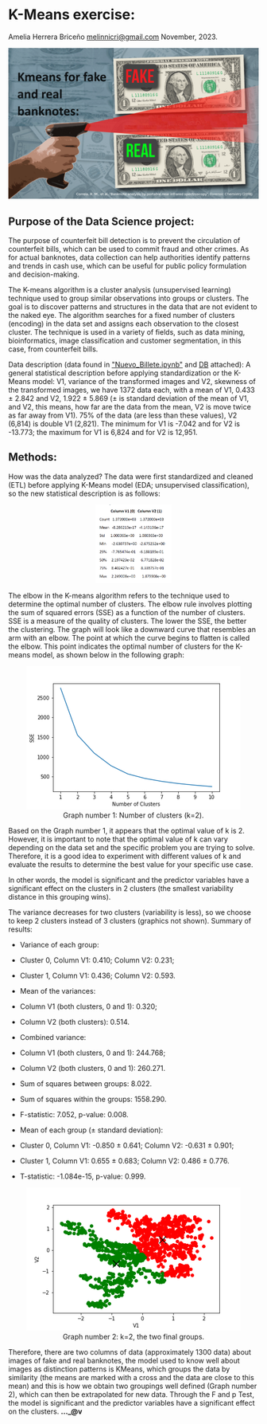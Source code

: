 # K-Means exercise: 
Amelia Herrera Briceño
melinnicri@gmail.com
November, 2023.

<p align="center"><img src="https://github.com/melinnicri/K-Means_exercise/blob/main/images/fake.png"></p>

## Purpose of the Data Science project: 
The purpose of counterfeit bill detection is to prevent the circulation of counterfeit bills, which can be used to commit fraud and other crimes. As for actual banknotes, data collection can help authorities identify patterns and trends in cash use, which can be useful for public policy formulation and decision-making.

The K-means algorithm is a cluster analysis (unsupervised learning) technique used to group similar observations into groups or clusters. The goal is to discover patterns and structures in the data that are not evident to the naked eye. The algorithm searches for a fixed number of clusters (encoding) in the data set and assigns each observation to the closest cluster. The technique is used in a variety of fields, such as data mining, bioinformatics, image classification and customer segmentation, in this case, from counterfeit bills.

Data description (data found in ["Nuevo_Billete.ipynb"](https://github.com/melinnicri/K-Means_exercise/blob/main/Nuevo_Billete_again.ipynb) and [DB](https://github.com/melinnicri/K-Means_exercise/blob/main/Backnotes.csv) attached): A general statistical description before applying standardization or the K-Means model: V1, variance of the transformed images and V2, skewness of the transformed images, we have 1372 data each, with a mean of V1, 0.433 ± 2.842 and V2, 1.922 ± 5.869 (± is standard deviation of the mean of V1, and V2, this means, how far are the data from the mean, V2 is move twice as far away from V1). 75% of the data (are less than these values), V2 (6,814) is double V1 (2,821). The minimum for V1 is -7.042 and for V2 is -13.773; the maximum for V1 is 6,824 and for V2 is 12,951.

## Methods: 
How was the data analyzed? The data were first standardized and cleaned (ETL) before applying K-Means model (EDA; unsupervised classification), so the new statistical description is as follows:

<p align="center"><img src="https://github.com/melinnicri/K-Means_exercise/blob/main/images/Columns.png"width="30%"></p>

The elbow in the K-means algorithm refers to the technique used to determine the optimal number of clusters. The elbow rule involves plotting the sum of squared errors (SSE) as a function of the number of clusters. SSE is a measure of the quality of clusters. The lower the SSE, the better the clustering. The graph will look like a downward curve that resembles an arm with an elbow. The point at which the curve begins to flatten is called the elbow. This point indicates the optimal number of clusters for the K-means model, as shown below in the following graph:


<p align="center"><img src="https://github.com/melinnicri/K-Means_exercise/blob/main/images/Encoding.png"/>
  <br/> 
  Graph number 1: Number of clusters (k=2).
  </span></p>


Based on the Graph number 1, it appears that the optimal value of k is 2. However, it is important to note that the optimal value of k can vary depending on the data set and the specific problem you are trying to solve. Therefore, it is a good idea to experiment with different values of k and evaluate the results to determine the best value for your specific use case.

In other words, the model is significant and the predictor variables have a significant effect on the clusters in 2 clusters (the smallest variability distance in this grouping wins).

The variance decreases for two clusters (variability is less), so we choose to keep 2 clusters instead of 3 clusters (graphics not shown).
Summary of results:

* Variance of each group:
* Cluster 0, Column V1: 0.410; Column V2: 0.231;
* Cluster 1, Column V1: 0.436; Column V2: 0.593.

* Mean of the variances:
* Column V1 (both clusters, 0 and 1): 0.320;
* Column V2 (both clusters): 0.514.

* Combined variance:
* Column V1 (both clusters, 0 and 1): 244.768;
* Column V2 (both clusters, 0 and 1): 260.271.
* Sum of squares between groups: 8.022.
* Sum of squares within the groups: 1558.290.
* F-statistic: 7.052, p-value: 0.008.
* Mean of each group (± standard deviation):
* Cluster 0, Column V1: -0.850 ± 0.641; Column V2: -0.631 ± 0.901;
* Cluster 1, Column V1: 0.655 ± 0.683; Column V2: 0.486 ± 0.776.
* T-statistic: -1.084e-15, p-value: 0.999.


<p align="center"><img src="https://github.com/melinnicri/K-Means_exercise/blob/main/images/Kmeans2.png"/>
  <br/> 
Graph number 2: k=2, the two final groups.
  </span></p>


Therefore, there are two columns of data (approximately 1300 data) about images of fake and real banknotes, the model used to know well about images as distinction patterns is KMeans, which groups the data by similarity (the means are marked with a cross and the data are close to this mean) and this is how we obtain two groupings well defined (Graph number 2), which can then be extrapolated for new data. Through the F and p Test, the model is significant and the predictor variables have a significant effect on the clusters. **..._@v**
